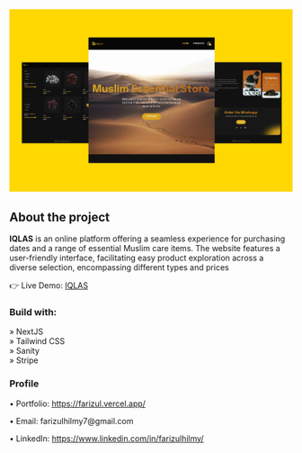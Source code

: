 <div align='center'>
<img src='https://github.com/FarizAdzmir/IQLAS/blob/main/public/images/IQLAS.webp'/>

</div>

<h2>About the project</h2>

  <p><b>IQLAS</b> is an online platform offering a seamless experience for purchasing dates and a range of essential Muslim care items. The website features a user-friendly interface, facilitating easy product exploration across a diverse selection, encompassing different types and prices</p>

👉 Live Demo: <a href='https://iqlas.vercel.app/'>IQLAS</a>

<h3>Build with:</h3>

» NextJS <br>
» Tailwind CSS <br>
» Sanity <br>
» Stripe

<h3>Profile</h3>
<div>
  <p>&bull; Portfolio: <a href="https://farizul.vercel.app/">https://farizul.vercel.app/</a></p>
  <p>&bull; Email: farizulhilmy7@gmail.com</p>
  <p>&bull; LinkedIn: <a href="https://www.linkedin.com/in/farizulhilmy/">https://www.linkedin.com/in/farizulhilmy/</a></p>
</div>


